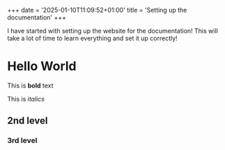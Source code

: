 +++
date = '2025-01-10T11:09:52+01:00'
title = 'Setting up the documentation'
+++

I have started with setting up the website for the documentation! This will take a lot of time to learn everything and set it up correctly!

# Hello World

This is **bold** text

This is *italics*

## 2nd level 

### 3rd level

